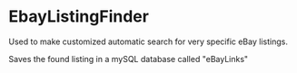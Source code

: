 # EbayListingFinder
Used to make customized automatic search for very specific eBay listings.

Saves the found listing in a mySQL database called "eBayLinks"
